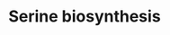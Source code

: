 ---
annotations:
- type: Pathway Ontology
  value: serine metabolic pathway
authors:
- M.Braymer
- MaintBot
- Ddigles
- Egonw
- Youssefwalid
- Eweitz
description: ''
last-edited: 2021-05-20
organisms:
- Saccharomyces cerevisiae
redirect_from:
- /index.php/Pathway:WP459
- /instance/WP459
schema-jsonld:
- '@context': https://schema.org/
  '@id': https://wikipathways.github.io/pathways/WP459.html
  '@type': Dataset
  creator:
    '@type': Organization
    name: WikiPathways
  description: ''
  keywords:
  - 3-Phosphoglycerate
  - NADH
  - L-3-Phosphoserine
  - H2O
  - SER33
  - L-serine
  - 3-Phosphohydroxypyruvate
  - SER1
  - L-glutamate
  - NAD
  - 2-oxoglutarate
  - SER2
  - phosphate
  - SER3
  license: CC0
  name: Serine biosynthesis
seo: CreativeWork
title: Serine biosynthesis
wpid: WP459
---
